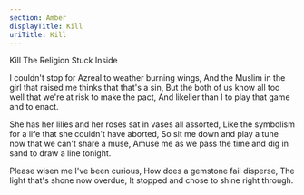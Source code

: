 ```yaml
---
section: Amber
displayTitle: Kill
uriTitle: Kill
---
```


Kill The Religion Stuck Inside

I couldn't stop for Azreal to weather burning wings,
And the Muslim in the girl that raised me thinks that that's a sin,
But the both of us know all too well that we're at risk to make the pact,
And likelier than I to play that game and to enact.

She has her lilies and her roses sat in vases all assorted,
Like the symbolism for a life that she couldn't have aborted,
So sit me down and play a tune now that we can't share a muse,
Amuse me as we pass the time and dig in sand to draw a line tonight.

Please wisen me I've been curious,
How does a gemstone fail disperse,
The light that's shone now overdue,
It stopped and chose to shine right through.
